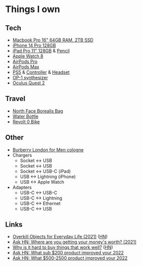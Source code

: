 # Things I own

## Tech

- [Macbook Pro 16" 64GB RAM, 2TB SSD](https://www.apple.com/macbook-pro-14-and-16/)
- [iPhone 14 Pro 128GB](https://www.apple.com/iphone/)
- [iPad Pro 11" 128GB](https://www.apple.com/ipad-pro/) & [Pencil](https://www.apple.com/apple-pencil/)
- [Apple Watch 8](https://www.apple.com/watch/)
- [AirPods Pro](https://www.apple.com/airpods-pro/)
- [AirPods Max](https://www.apple.com/airpods-max/)
- [PS5](https://www.playstation.com/en-us/ps5/) & [Controller](https://www.playstation.com/en-us/accessories/dualsense-wireless-controller/) & [Headset](https://www.playstation.com/en-us/accessories/pulse-3d-wireless-headset/)
- [OP-1 synthesizer](https://teenage.engineering/products/op-1)
- [Oculus Quest 2](https://www.oculus.com/quest-2/)

## Travel

- [North Face Borealis Bag](https://www.thenorthface.com/shop/borealis-nf0a3kv3)
- [Water Bottle](https://corkcicle.com/products/classic-canteen?variant=13011375620184)
- [Revolt 0 Bike](https://www.giant-bicycles.com/int/revolt-0)

## Other

- [Burberry London for Men cologne](https://www.fragrantica.com/perfume/Burberry/London-for-Men-804.html)
- Chargers
  - Socket <-> USB
  - Socket <-> USB
  - Socket <-> USB-C (iPad)
  - USB <-> Lightning (iPhone)
  - USB <-> Apple Watch
- Adapters
  - USB-C <-> USB-C
  - USB-C <-> Lightning
  - USB-C <-> Ethernet
  - USB-C <-> USB

## Links

- [Overkill Objects for Everyday Life (2021)](https://neil.computer/notes/overkill-objects-for-everyday-life/) ([HN](https://news.ycombinator.com/item?id=27334223))
- [Ask HN: Where are you getting your money's worth? (2021)](https://news.ycombinator.com/item?id=29675397)
- [Why is it hard to buy things that work well?](https://danluu.com/nothing-works/) ([HN](https://news.ycombinator.com/item?id=30679935))
- [Ask HN: What sub $200 product improved your 2022](https://news.ycombinator.com/item?id=34272687)
- [Ask HN: What $500-2500 product improved your 2022](https://news.ycombinator.com/item?id=34279146)
